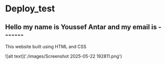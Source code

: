 # Deploy_test

## Hello my name is Youssef Antar and my email is -------

<p>
This website built using HTML and CSS
</p>

![alt text]('./images/Screenshot 2025-05-22 192811.png')
